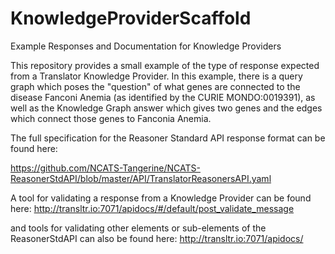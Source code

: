 # KnowledgeProviderScaffold
Example Responses and Documentation for Knowledge Providers

This repository provides a small example of the type of response expected from a Translator Knowledge Provider.
In this example, there is a query graph which poses the "question" of what genes are connected to the disease
Fanconi Anemia (as identified by the CURIE MONDO:0019391), as well as the Knowledge Graph answer which gives 
two genes and the edges which connect those genes to Fanconia Anemia.  

The full specification for the Reasoner Standard API response format can be found here:

https://github.com/NCATS-Tangerine/NCATS-ReasonerStdAPI/blob/master/API/TranslatorReasonersAPI.yaml

A tool for validating a response from a Knowledge Provider can be found here:
http://transltr.io:7071/apidocs/#/default/post_validate_message

and tools for validating other elements or sub-elements of the ReasonerStdAPI can also be found here:
http://transltr.io:7071/apidocs/

